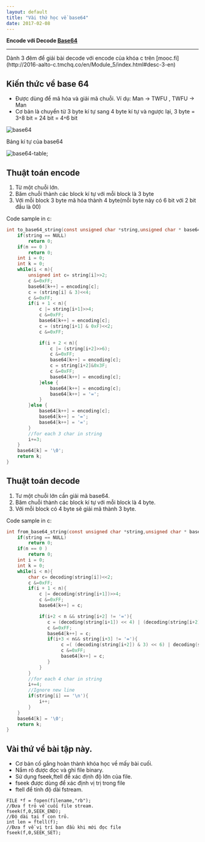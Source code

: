 ```yaml
---
layout: default 
title: "Vài thứ học về base64"
date: 2017-02-08
---
```

**Encode với Decode [Base64](https://en.wikipedia.org/wiki/Base64)**
<hr>
Dành 3 đêm để giải bài decode với encode của khóa c trên [mooc.fi](http://2016-aalto-c.tmchq.co/en/Module_5/index.html#desc-3-en)

## Kiến thức về base 64
- Được dùng để mã hóa và giải mã chuỗi. Ví dụ: Man -> TWFU , TWFU -> Man
- Cơ bản là chuyển từ 3 byte kí tự sang 4 byte kí tự và ngược lại, 3 byte = 3`*`8 bit = 24 bit = 4`*`6 bit

![base64](https://cloud.githubusercontent.com/assets/8192210/22764610/421eefbc-ee9e-11e6-9952-0e77e03b9dec.png)

Bảng kí tự của base64

![base64-table](https://cloud.githubusercontent.com/assets/8192210/22764615/47882874-ee9e-11e6-8acf-16824cd25601.png);

## Thuật toán encode 
1. Từ một chuỗi lớn.
2. Băm chuỗi thành các block kí tự với mỗi block là 3 byte
3. Với mỗi block 3 byte mã hóa thành 4 byte(mỗi byte này có 6 bit với 2 bit đầu là 00)

Code sample in c:

```c
int to_base64_string(const unsigned char *string,unsigned char * base64,const int n){
    if(string == NULL)
        return 0;
    if(n == 0 )
        return 0;
    int i = 0;
    int k = 0;
    while(i < n){
        unsigned int c= string[i]>>2; 
        c &=0xFF;
        base64[k++] = encoding[c];
        c = (string[i] & 3)<<4;
        c &=0xFF;
        if(i + 1 < n){
            c |= string[i+1]>>4;
            c &=0xFF;
            base64[k++] = encoding[c];
            c = (string[i+1] & 0xF)<<2;
            c &=0xFF;

            if(i + 2 < n){
                c |= (string[i+2]>>6);
                c &=0xFF;
                base64[k++] = encoding[c];
                c = string[i+2]&0x3F;
                c &=0xFF;
                base64[k++] = encoding[c];
            }else {
                base64[k++] = encoding[c];
                base64[k++] = '=';
            }
        }else {
            base64[k++] = encoding[c];
            base64[k++] = '=';
            base64[k++] = '=';
        }
        //for each 3 char in string
        i+=3;
    }
    base64[k] = '\0';
    return k;
}
```

## Thuật toán decode 
1. Tư một chuỗi lớn cần giải mã base64.
2. Băm chuỗi thành các block kí tự với mỗi block là 4 byte.
3. Với mỗi block có 4 byte sẽ giải mã thành 3 byte.


Code sample in c:

```c
int from_base64_string(const unsigned char *string,unsigned char * base64, const int n){
    if(string == NULL)
        return 0;
    if(n == 0 )
        return 0;
    int i = 0;
    int k = 0;
    while(i < n){
        char c= decoding(string[i])<<2; 
        c &=0xFF;
        if(i + 1 < n){
            c |= decoding(string[i+1])>>4;
            c &=0xFF;
            base64[k++] = c;

            if(i+2 < n && string[i+2] != '='){
               c = (decoding(string[i+1]) << 4) | (decoding(string[i+2]) >>2); 
               c &=0xFF;
               base64[k++] = c;
               if(i+3 < n&& string[i+3] != '='){
                    c =( (decoding(string[i+2]) & 3) << 6) | decoding(string[i+3]);
                    c &=0xFF;
                    base64[k++] = c;
               }
            }
        }
        //for each 4 char in string
        i+=4;
        //Ignore new line
        if(string[i] == '\n'){
            i++;
        }
    }
    base64[k] = '\0';
    return k;
}
```

## Vài thứ về bài tập này.
- Cơ bản cố gắng hoàn thành khóa học về mấy bài cuối.
- Nắm rõ được đọc và ghi file binary. 
- Sử dụng fseek,ftell để xác định độ lớn của file.
- fseek được dùng để xác định vị trị trong file 
- ftell để tính độ dài fstream.

```
FILE *f = fopen(filename,"rb");
//Đưa f trỏ về cuối file stream.
fseek(f,0,SEEK_END);
//Độ dài tại f con trỏ.
int len = ftell(f);
//Đưa f về vị trí ban đầu khi mới đọc file
fseek(f,0,SEEK_SET);
```

